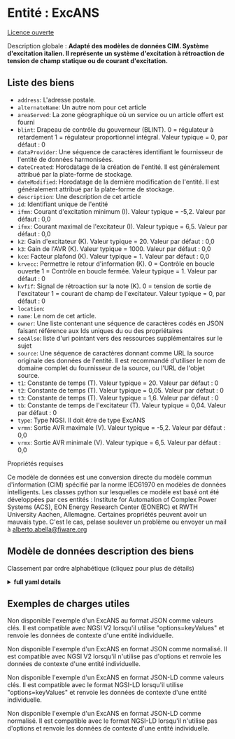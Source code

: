 Entité : ExcANS  
===============  
[Licence ouverte](https://github.com/smart-data-models//dataModel.EnergyCIM/blob/master/ExcANS/LICENSE.md)  
Description globale : **Adapté des modèles de données CIM. Système d'excitation italien. Il représente un système d'excitation à rétroaction de tension de champ statique ou de courant d'excitation.**  

## Liste des biens  

- `address`: L'adresse postale.  - `alternateName`: Un autre nom pour cet article  - `areaServed`: La zone géographique où un service ou un article offert est fourni  - `blint`: Drapeau de contrôle du gouverneur (BLINT).  0 = régulateur à retardement 1 = régulateur proportionnel intégral. Valeur typique = 0, par défaut : 0  - `dataProvider`: Une séquence de caractères identifiant le fournisseur de l'entité de données harmonisées.  - `dateCreated`: Horodatage de la création de l'entité. Il est généralement attribué par la plate-forme de stockage.  - `dateModified`: Horodatage de la dernière modification de l'entité. Il est généralement attribué par la plate-forme de stockage.  - `description`: Une description de cet article  - `id`: Identifiant unique de l'entité  - `ifmn`: Courant d'excitation minimum (I).  Valeur typique = -5,2. Valeur par défaut : 0,0  - `ifmx`: Courant maximal de l'excitateur (I).  Valeur typique = 6,5. Valeur par défaut : 0,0  - `k2`: Gain d'excitateur (K).  Valeur typique = 20. Valeur par défaut : 0,0  - `k3`: Gain de l'AVR (K).  Valeur typique = 1000. Valeur par défaut : 0,0  - `kce`: Facteur plafond (K).  Valeur typique = 1. Valeur par défaut : 0,0  - `krvecc`: Permettre le retour d'information (K).  0 = Contrôle en boucle ouverte 1 = Contrôle en boucle fermée. Valeur typique = 1. Valeur par défaut : 0  - `kvfif`: Signal de rétroaction sur la note (K).  0 = tension de sortie de l'excitateur 1 = courant de champ de l'excitateur. Valeur typique = 0, par défaut : 0  - `location`:   - `name`: Le nom de cet article.  - `owner`: Une liste contenant une séquence de caractères codés en JSON faisant référence aux Ids uniques du ou des propriétaires  - `seeAlso`: liste d'uri pointant vers des ressources supplémentaires sur le sujet  - `source`: Une séquence de caractères donnant comme URL la source originale des données de l'entité. Il est recommandé d'utiliser le nom de domaine complet du fournisseur de la source, ou l'URL de l'objet source.  - `t1`: Constante de temps (T).  Valeur typique = 20. Valeur par défaut : 0  - `t2`: Constante de temps (T).  Valeur typique = 0,05. Valeur par défaut : 0  - `t3`: Constante de temps (T).  Valeur typique = 1,6. Valeur par défaut : 0  - `tb`: Constante de temps de l'excitateur (T).  Valeur typique = 0,04. Valeur par défaut : 0  - `type`: Type NGSI. Il doit être de type ExcANS  - `vrmn`: Sortie AVR maximale (V).  Valeur typique = -5,2. Valeur par défaut : 0,0  - `vrmx`: Sortie AVR minimale (V).  Valeur typique = 6,5. Valeur par défaut : 0,0    
Propriétés requises  
Ce modèle de données est une conversion directe du modèle commun d'information (CIM) spécifié par la norme IEC61970 en modèles de données intelligents. Les classes python sur lesquelles ce modèle est basé ont été développées par ces entités : Institute for Automation of Complex Power Systems (ACS), EON Energy Research Center (EONERC) et RWTH University Aachen, Allemagne. Certaines propriétés peuvent avoir un mauvais type. C'est le cas, pelase soulever un problème ou envoyer un mail à alberto.abella@fiware.org  
## Modèle de données description des biens  
Classement par ordre alphabétique (cliquez pour plus de détails)  
<details><summary><strong>full yaml details</strong></summary>    
```yaml  
ExcANS:    
  description: 'Adapted from CIM data models. Italian excitation system. It represents static field voltage or excitation current feedback excitation system.'    
  properties:    
    address:    
      description: 'The mailing address.'    
      properties:    
        addressCountry:    
          description: 'Property. The country. For example, Spain. Model:''https://schema.org/Text'''    
          type: string    
        addressLocality:    
          description: 'Property. The locality in which the street address is, and which is in the region. Model:''https://schema.org/Text'''    
          type: string    
        addressRegion:    
          description: 'Property. The region in which the locality is, and which is in the country. Model:''https://schema.org/Text'''    
          type: string    
        areaServed:    
          description: 'Property. The geographic area where a service or offered item is provided. Model:''https://schema.org/Text'''    
          type: string    
        postOfficeBoxNumber:    
          description: 'Property. The post office box number for PO box addresses. For example, Spain. Model:''https://schema.org/Text'''    
          type: string    
        postalCode:    
          description: 'Property. The postal code. For example, Spain. Model:''https://schema.org/Text'''    
          type: string    
        streetAddress:    
          description: 'Property. The street address. Model:''https://schema.org/Text'''    
          type: string    
      type: Property    
    alternateName:    
      description: 'An alternative name for this item'    
      type: Property    
    areaServed:    
      description: 'The geographic area where a service or offered item is provided'    
      type: Property    
      x-ngsi:    
        model: https://schema.org/Text    
    blint:    
      description: 'Governor Control Flag (BLINT).  0 = lead-lag regulator 1 = proportional integral regulator. Typical Value = 0. Default: 0'    
      type: number    
      x-ngsi:    
        model: https://schema.org/Number    
    dataProvider:    
      description: 'A sequence of characters identifying the provider of the harmonised data entity.'    
      type: Property    
    dateCreated:    
      description: 'Entity creation timestamp. This will usually be allocated by the storage platform.'    
      format: date-time    
      type: Property    
    dateModified:    
      description: 'Timestamp of the last modification of the entity. This will usually be allocated by the storage platform.'    
      format: date-time    
      type: Property    
    description:    
      description: 'A description of this item'    
      type: Property    
    id:    
      anyOf: &excans_-_properties_-_owner_-_items_-_anyof    
        - description: 'Property. Identifier format of any NGSI entity'    
          maxLength: 256    
          minLength: 1    
          pattern: ^[\w\-\.\{\}\$\+\*\[\]`|~^@!,:\\]+$    
          type: string    
        - description: 'Property. Identifier format of any NGSI entity'    
          format: uri    
          type: string    
      description: 'Unique identifier of the entity'    
      type: Property    
    ifmn:    
      description: 'Minimum exciter current (I).  Typical Value = -5.2. Default: 0.0'    
      type: number    
      x-ngsi:    
        model: https://schema.org/Number    
    ifmx:    
      description: 'Maximum exciter current (I).  Typical Value = 6.5. Default: 0.0'    
      type: number    
      x-ngsi:    
        model: https://schema.org/Number    
    k2:    
      description: 'Exciter gain (K).  Typical Value = 20. Default: 0.0'    
      type: number    
      x-ngsi:    
        model: https://schema.org/Number    
    k3:    
      description: 'AVR gain (K).  Typical Value = 1000. Default: 0.0'    
      type: number    
      x-ngsi:    
        model: https://schema.org/Number    
    kce:    
      description: 'Ceiling factor (K).  Typical Value = 1. Default: 0.0'    
      type: number    
      x-ngsi:    
        model: https://schema.org/Number    
    krvecc:    
      description: 'Feedback enabling (K).  0 = Open loop control 1 = Closed loop control. Typical Value = 1. Default: 0'    
      type: number    
      x-ngsi:    
        model: https://schema.org/Number    
    kvfif:    
      description: 'Rate feedback signal flag (K).  0 = output voltage of the exciter 1 = exciter field current. Typical Value = 0. Default: 0'    
      type: number    
      x-ngsi:    
        model: https://schema.org/Number    
    location:    
      $id: https://geojson.org/schema/Geometry.json    
      $schema: "http://json-schema.org/draft-07/schema#"    
      oneOf:    
        - properties:    
            bbox:    
              items:    
                type: number    
              minItems: 4    
              type: array    
            coordinates:    
              items:    
                type: number    
              minItems: 2    
              type: array    
            type:    
              enum:    
                - Point    
              type: string    
          required:    
            - type    
            - coordinates    
          title: 'GeoJSON Point'    
          type: object    
        - properties:    
            bbox:    
              items:    
                type: number    
              minItems: 4    
              type: array    
            coordinates:    
              items:    
                items:    
                  type: number    
                minItems: 2    
                type: array    
              minItems: 2    
              type: array    
            type:    
              enum:    
                - LineString    
              type: string    
          required:    
            - type    
            - coordinates    
          title: 'GeoJSON LineString'    
          type: object    
        - properties:    
            bbox:    
              items:    
                type: number    
              minItems: 4    
              type: array    
            coordinates:    
              items:    
                items:    
                  items:    
                    type: number    
                  minItems: 2    
                  type: array    
                minItems: 4    
                type: array    
              type: array    
            type:    
              enum:    
                - Polygon    
              type: string    
          required:    
            - type    
            - coordinates    
          title: 'GeoJSON Polygon'    
          type: object    
        - properties:    
            bbox:    
              items:    
                type: number    
              minItems: 4    
              type: array    
            coordinates:    
              items:    
                items:    
                  type: number    
                minItems: 2    
                type: array    
              type: array    
            type:    
              enum:    
                - MultiPoint    
              type: string    
          required:    
            - type    
            - coordinates    
          title: 'GeoJSON MultiPoint'    
          type: object    
        - properties:    
            bbox:    
              items:    
                type: number    
              minItems: 4    
              type: array    
            coordinates:    
              items:    
                items:    
                  items:    
                    type: number    
                  minItems: 2    
                  type: array    
                minItems: 2    
                type: array    
              type: array    
            type:    
              enum:    
                - MultiLineString    
              type: string    
          required:    
            - type    
            - coordinates    
          title: 'GeoJSON MultiLineString'    
          type: object    
        - properties:    
            bbox:    
              items:    
                type: number    
              minItems: 4    
              type: array    
            coordinates:    
              items:    
                items:    
                  items:    
                    items:    
                      type: number    
                    minItems: 2    
                    type: array    
                  minItems: 4    
                  type: array    
                type: array    
              type: array    
            type:    
              enum:    
                - MultiPolygon    
              type: string    
          required:    
            - type    
            - coordinates    
          title: 'GeoJSON MultiPolygon'    
          type: object    
      title: 'GeoJSON Geometry'    
    name:    
      description: 'The name of this item.'    
      type: Property    
    owner:    
      description: 'A List containing a JSON encoded sequence of characters referencing the unique Ids of the owner(s)'    
      items:    
        anyOf: *excans_-_properties_-_owner_-_items_-_anyof    
        description: 'Property. Unique identifier of the entity'    
      type: Property    
    seeAlso:    
      description: 'list of uri pointing to additional resources about the item'    
      oneOf:    
        - items:    
            - format: uri    
              type: string    
          minItems: 1    
          type: array    
        - format: uri    
          type: string    
      type: Property    
    source:    
      description: 'A sequence of characters giving the original source of the entity data as a URL. Recommended to be the fully qualified domain name of the source provider, or the URL to the source object.'    
      type: Property    
    t1:    
      description: 'Time constant (T).  Typical Value = 20. Default: 0'    
      type: number    
      x-ngsi:    
        model: https://schema.org/Number    
    t2:    
      description: 'Time constant (T).  Typical Value = 0.05. Default: 0'    
      type: number    
      x-ngsi:    
        model: https://schema.org/Number    
    t3:    
      description: 'Time constant (T).  Typical Value = 1.6. Default: 0'    
      type: number    
      x-ngsi:    
        model: https://schema.org/Number    
    tb:    
      description: 'Exciter time constant (T).  Typical Value = 0.04. Default: 0'    
      type: number    
      x-ngsi:    
        model: https://schema.org/Number    
    type:    
      description: 'NGSI type. It has to be ExcANS'    
      enum:    
        - ExcANS    
      type: Property    
    vrmn:    
      description: 'Maximum AVR output (V).  Typical Value = -5.2. Default: 0.0'    
      type: number    
      x-ngsi:    
        model: https://schema.org/Number    
    vrmx:    
      description: 'Minimum AVR output (V).  Typical Value = 6.5. Default: 0.0'    
      type: number    
      x-ngsi:    
        model: https://schema.org/Number    
  required: []    
  type: object    
```  
</details>    
## Exemples de charges utiles  
Non disponible l'exemple d'un ExcANS au format JSON comme valeurs clés. Il est compatible avec NGSI V2 lorsqu'il utilise "options=keyValues" et renvoie les données de contexte d'une entité individuelle.  
Non disponible l'exemple d'un ExcANS en format JSON comme normalisé. Il est compatible avec NGSI V2 lorsqu'il n'utilise pas d'options et renvoie les données de contexte d'une entité individuelle.  
Non disponible l'exemple d'un ExcANS en format JSON-LD comme valeurs clés. Il est compatible avec le format NGSI-LD lorsqu'il utilise "options=keyValues" et renvoie les données de contexte d'une entité individuelle.  
Non disponible l'exemple d'un ExcANS en format JSON-LD comme normalisé. Il est compatible avec le format NGSI-LD lorsqu'il n'utilise pas d'options et renvoie les données de contexte d'une entité individuelle.  
